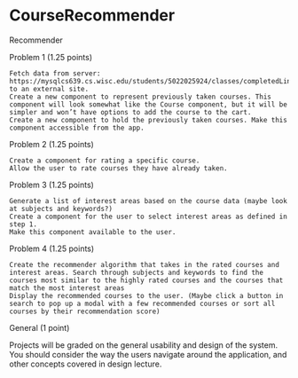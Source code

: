 # CourseRecommender

Recommender

Problem 1 (1.25 points)

    Fetch data from server: https://mysqlcs639.cs.wisc.edu/students/5022025924/classes/completedLinks to an external site.
    Create a new component to represent previously taken courses. This component will look somewhat like the Course component, but it will be simpler and won’t have options to add the course to the cart.
    Create a new component to hold the previously taken courses. Make this component accessible from the app. 

 

Problem 2 (1.25 points)

    Create a component for rating a specific course.
    Allow the user to rate courses they have already taken.

 

Problem 3 (1.25 points)

    Generate a list of interest areas based on the course data (maybe look at subjects and keywords?)
    Create a component for the user to select interest areas as defined in step 1.
    Make this component available to the user.

 

Problem 4 (1.25 points)

    Create the recommender algorithm that takes in the rated courses and interest areas. Search through subjects and keywords to find the courses most similar to the highly rated courses and the courses that match the most interest areas
    Display the recommended courses to the user. (Maybe click a button in search to pop up a modal with a few recommended courses or sort all courses by their recommendation score)

 

General (1 point)

Projects will be graded on the general usability and design of the system. You should consider the way the users navigate around the application, and other concepts covered in design lecture.
